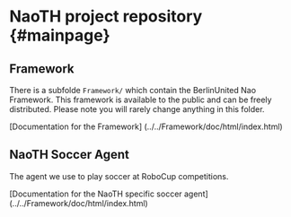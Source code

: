 NaoTH project repository {#mainpage}
========================

Framework
---------

There is a subfolde `Framework/` which contain the BerlinUnited Nao Framework.
This framework is available to the public and can be freely distributed.
Please note you will rarely change anything in this folder.

[Documentation for the Framework] (../../Framework/doc/html/index.html)

NaoTH Soccer Agent
------------------

The agent we use to play soccer at RoboCup competitions.

[Documentation for the NaoTH specific soccer agent] (../../Framework/doc/html/index.html)

